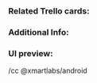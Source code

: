 <!-- Short summary of your changes. Explain what have you done and comment the decisions that you may have taken. -->

### Related Trello cards:
<!-- Add a link for each Trello cards related to this PR. Don't forget to update the cards status in Trello. -->

### Additional Info:
<!-- Add any information that may help to understand the changes
Comment additional changes due in this PR that are not directly related to the trello stories -->

### UI preview:
<!-- Add a some images/gif showing the UI that was affected by your changes, if it applies. -->

<!--
Also remember to do monkey testing before sending this PR:

```shell
adb -s 192.168.56.101:5555 shell monkey -p com.xmartlabs.template.staging -v 10000
```
-->

/cc @xmartlabs/android
